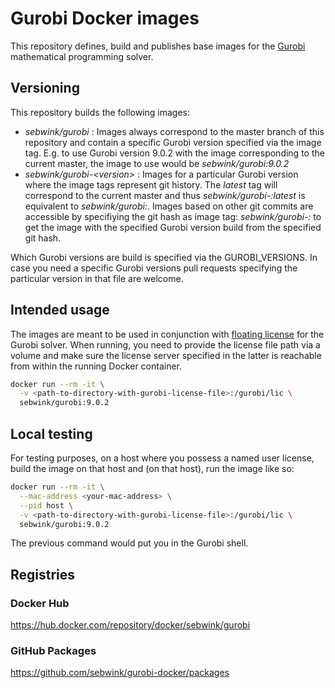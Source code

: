 # Gurobi Docker images

This repository defines, build and publishes base images for the [Gurobi](https://www.gurobi.com/de/) mathematical programming solver.

## Versioning

This repository builds the following images:

* *sebwink/gurobi* : Images always correspond to the master branch of this repository and contain a specific Gurobi version specified via the image tag. E.g. to use Gurobi version 9.0.2 with the image corresponding to the current master, the image to use would be *sebwink/gurobi:9.0.2*
* *sebwink/gurobi-\<version\>* : Images for a particular Gurobi version where the image tags represent git history. The *latest* tag will correspond to the current
  master and thus *sebwink/gurobi-<version>:latest* is equivalent to *sebwink/gurobi:<version>*. Images based on other git commits are accessible by specifiying the git hash as image tag: *sebwink/gurobi-<version>:<git-hash>* to get the image with the specified Gurobi version build from the specified git hash.
  
Which Gurobi versions are build is specified via the GUROBI_VERSIONS. In case you need a specific Gurobi versions pull requests specifying the particular
version in that file are welcome.

## Intended usage

The images are meant to be used in conjunction with [floating license](https://www.gurobi.com/documentation/9.0/quickstart_linux/creating_a_token_server_cl.html#subsection:clientlicensetoken) for the Gurobi solver. When running, you need to provide the license file path
via a volume and make sure the license server specified in the latter is reachable from within the running Docker container.

```sh
docker run --rm -it \
  -v <path-to-directory-with-gurobi-license-file>:/gurobi/lic \
  sebwink/gurobi:9.0.2
```

## Local testing

For testing purposes, on a host where you possess a named user license, build the image on that host and (on that host), run the image like so:

```sh
docker run --rm -it \
  --mac-address <your-mac-address> \
  --pid host \
  -v <path-to-directory-with-gurobi-license-file>:/gurobi/lic \
  sebwink/gurobi:9.0.2
```
The previous command would put you in the Gurobi shell.

## Registries

### Docker Hub

https://hub.docker.com/repository/docker/sebwink/gurobi

### GitHub Packages

https://github.com/sebwink/gurobi-docker/packages
